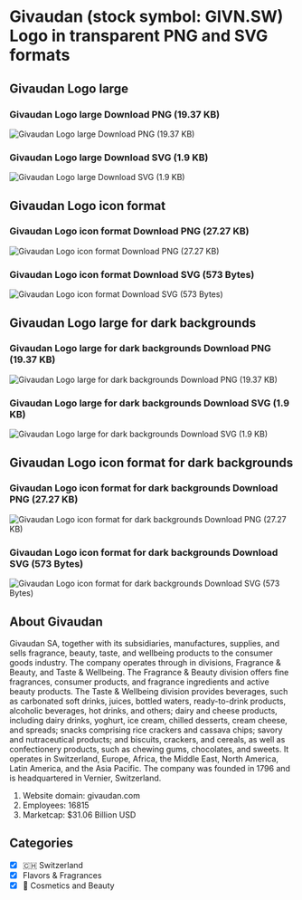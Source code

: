 # Givaudan (stock symbol: GIVN.SW) Logo in transparent PNG and SVG formats

## Givaudan Logo large

### Givaudan Logo large Download PNG (19.37 KB)

![Givaudan Logo large Download PNG (19.37 KB)](/img/orig/GIVN.SW_BIG-da158be9.png)

### Givaudan Logo large Download SVG (1.9 KB)

![Givaudan Logo large Download SVG (1.9 KB)](/img/orig/GIVN.SW_BIG-898ced6b.svg)

## Givaudan Logo icon format

### Givaudan Logo icon format Download PNG (27.27 KB)

![Givaudan Logo icon format Download PNG (27.27 KB)](/img/orig/GIVN.SW-a230286c.png)

### Givaudan Logo icon format Download SVG (573 Bytes)

![Givaudan Logo icon format Download SVG (573 Bytes)](/img/orig/GIVN.SW-015eecc4.svg)

## Givaudan Logo large for dark backgrounds

### Givaudan Logo large for dark backgrounds Download PNG (19.37 KB)

![Givaudan Logo large for dark backgrounds Download PNG (19.37 KB)](/img/orig/GIVN.SW_BIG.D-77728a9b.png)

### Givaudan Logo large for dark backgrounds Download SVG (1.9 KB)

![Givaudan Logo large for dark backgrounds Download SVG (1.9 KB)](/img/orig/GIVN.SW_BIG.D-515f3b47.svg)

## Givaudan Logo icon format for dark backgrounds

### Givaudan Logo icon format for dark backgrounds Download PNG (27.27 KB)

![Givaudan Logo icon format for dark backgrounds Download PNG (27.27 KB)](/img/orig/GIVN.SW.D-6a4904f9.png)

### Givaudan Logo icon format for dark backgrounds Download SVG (573 Bytes)

![Givaudan Logo icon format for dark backgrounds Download SVG (573 Bytes)](/img/orig/GIVN.SW.D-d8c8074f.svg)

## About Givaudan

Givaudan SA, together with its subsidiaries, manufactures, supplies, and sells fragrance, beauty, taste, and wellbeing products to the consumer goods industry. The company operates through in divisions, Fragrance & Beauty, and Taste & Wellbeing. The Fragrance & Beauty division offers fine fragrances, consumer products, and fragrance ingredients and active beauty products. The Taste & Wellbeing division provides beverages, such as carbonated soft drinks, juices, bottled waters, ready-to-drink products, alcoholic beverages, hot drinks, and others; dairy and cheese products, including dairy drinks, yoghurt, ice cream, chilled desserts, cream cheese, and spreads; snacks comprising rice crackers and cassava chips; savory and nutraceutical products; and biscuits, crackers, and cereals, as well as confectionery products, such as chewing gums, chocolates, and sweets. It operates in Switzerland, Europe, Africa, the Middle East, North America, Latin America, and the Asia Pacific. The company was founded in 1796 and is headquartered in Vernier, Switzerland.

1. Website domain: givaudan.com
2. Employees: 16815
3. Marketcap: $31.06 Billion USD


## Categories
- [x] 🇨🇭 Switzerland
- [x] Flavors & Fragrances
- [x] 💄 Cosmetics and Beauty
